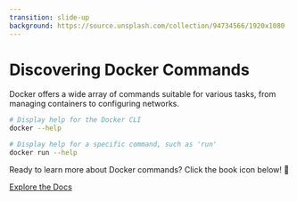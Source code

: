```yaml
---
transition: slide-up
background: https://source.unsplash.com/collection/94734566/1920x1080
---
```


# Discovering Docker Commands 

Docker offers a wide array of commands suitable for various tasks, from managing containers to configuring networks.

```bash {all|1-2|4-5}
# Display help for the Docker CLI
docker --help

# Display help for a specific command, such as 'run'
docker run --help
```

Ready to learn more about Docker commands? Click the book icon below! 📘

<div class="absolute bottom-8 right-4">
  <a href="https://docs.docker.com/reference/" target="_blank" class="flex items-center justify-center p-2 bg-blue-500 text-white rounded hover:bg-blue-600 transition duration-300 ease-in-out">
    <span class="mr-2">Explore the Docs</span>
    <carbon:book class="text-2xl"/>
  </a>
</div>


<style>
.carbon\:book {
  @apply text-3xl;
}

a {
  @apply no-underline;
}

.flex {
  @apply flex;
}

.items-center {
  @apply items-center;
}

.justify-center {
  @apply justify-center;
}

.p-2 {
  @apply p-2;
}

.bg-blue-500 {
  @apply bg-blue-500;
}

.text-white {
  @apply text-white;
}

.rounded {
  @apply rounded;
}

.hover\:bg-blue-600:hover {
  @apply bg-blue-600;
  @apply text-white;
}

.transition {
  @apply transition;
}

.duration-300 {
  @apply duration-300;
}

.ease-in-out {
  @apply ease-in-out;
}
</style>
